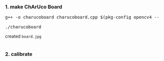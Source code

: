 
### 1. make ChArUco Board
<pre>
g++ -o charucoboard charucoboard.cpp $(pkg-config opencv4 --cflags --libs)  

./charucoboard
</pre>

created <code>board.jpg</code>
<br>
<br>
### 2. calibrate

